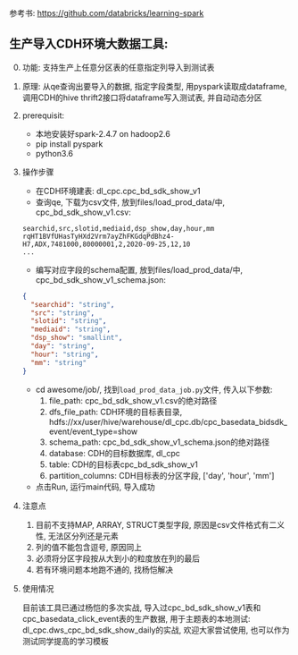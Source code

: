 参考书: https://github.com/databricks/learning-spark



## 生产导入CDH环境大数据工具:
0. 功能: 支持生产上任意分区表的任意指定列导入到测试表
1. 原理: 从qe查询出要导入的数据, 指定字段类型, 用pyspark读取成dataframe, 调用CDH的hive thrift2接口将dataframe写入测试表, 并自动动态分区
2. prerequisit: 
    * 本地安装好spark-2.4.7 on hadoop2.6
    * pip install pyspark
    * python3.6
3. 操作步骤
    * 在CDH环境建表: dl_cpc.cpc_bd_sdk_show_v1
    * 查询qe, 下载为csv文件, 放到files/load_prod_data/中, cpc_bd_sdk_show_v1.csv:
    
    ```csv
    searchid,src,slotid,mediaid,dsp_show,day,hour,mm
    rqHT1BVfUHasTyHXd2Vrm7ayZhFKGdqPdBhz4-H7,ADX,7481000,80000001,2,2020-09-25,12,10
    ...
    ```
    
    * 编写对应字段的schema配置, 放到files/load_prod_data/中, cpc_bd_sdk_show_v1_schema.json:
    ```json
    {
      "searchid": "string",
      "src": "string",
      "slotid": "string",
      "mediaid": "string",
      "dsp_show": "smallint",
      "day": "string",
      "hour": "string",
      "mm": "string"
    }
    ```
    * cd awesome/job/, 找到`load_prod_data_job.py`文件, 传入以下参数:
        1. file_path: cpc_bd_sdk_show_v1.csv的绝对路径
        2. dfs_file_path: CDH环境的目标表目录, hdfs://xx/user/hive/warehouse/dl_cpc.db/cpc_basedata_bidsdk_event/event_type=show
        3. schema_path: cpc_bd_sdk_show_v1_schema.json的绝对路径
        4. database: CDH的目标数据库, dl_cpc
        5. table: CDH的目标表cpc_bd_sdk_show_v1
        6. partition_columns: CDH目标表的分区字段, ['day', 'hour', 'mm']
    * 点击Run, 运行main代码, 导入成功
4. 注意点
    1. 目前不支持MAP, ARRAY, STRUCT类型字段, 原因是csv文件格式有二义性, 无法区分列还是元素
    2. 列的值不能包含逗号, 原因同上
    3. 必须将分区字段按从大到小的粒度放在列的最后
    4. 若有环境问题本地跑不通的, 找杨恺解决
    
5. 使用情况
    
    目前该工具已通过杨恺的多次实战, 导入过cpc_bd_sdk_show_v1表和cpc_basedata_click_event表的生产数据, 用于主题表的本地测试: dl_cpc.dws_cpc_bd_sdk_show_daily的实战, 欢迎大家尝试使用, 也可以作为测试同学提高的学习模板
